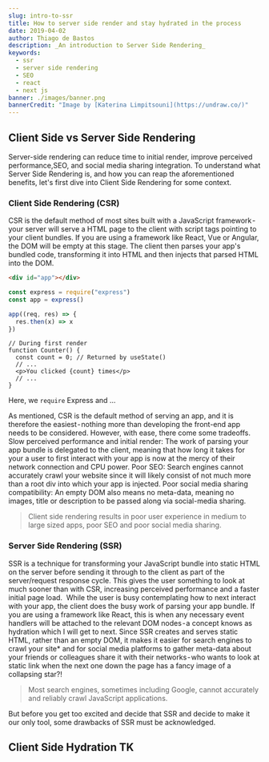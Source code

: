 ```yaml
---
slug: intro-to-ssr
title: How to server side render and stay hydrated in the process
date: 2019-04-02
author: Thiago de Bastos
description: _An introduction to Server Side Rendering_
keywords:
  - ssr
  - server side rendering
  - SEO
  - react
  - next js
banner: ./images/banner.png
bannerCredit: "Image by [Katerina Limpitsouni](https://undraw.co/)"
---
```


## Client Side vs Server Side Rendering

Server-side rendering can reduce time to initial render, improve perceived
performance,SEO,  and social media sharing integration. To understand what
Server Side Rendering is, and how you can reap the aforementioned
benefits, let's first dive into Client Side Rendering for some context.

### Client Side Rendering (CSR)

CSR is the default method of most sites built with a
JavaScript framework - your server will serve a HTML page to the client with
script tags pointing to your client bundles. If you are using a framework like
React, Vue or Angular, the DOM will be empty at this stage. The   client then
parses your app's bundled code, transforming it into HTML and then injects that
parsed HTML into the DOM.

```html
<div id="app"></div>
```

```javascript
const express = require("express")
const app = express()

app((req, res) => {
  res.then(x) => x
})

```
```jsx{3}
// During first render
function Counter() {
  const count = 0; // Returned by useState()
  // ...
  <p>You clicked {count} times</p>
  // ...
}

```

Here, we `require` Express and ...


As mentioned, CSR is the default method of serving an app, and it is therefore
the easiest - nothing more than developing the front-end app needs to be
considered. However, with ease, there come some tradeoffs.  Slow perceived
performance and initial render: The work of parsing your app bundle is
delegated to the client, meaning that how long it takes for your a user to
first interact with your app is now at the mercy of their network connection
and CPU power.  Poor SEO: Search engines cannot accurately crawl your website
since it will likely consist of not much more than a root div into which your
app is injected.  Poor social media sharing compatibility: An empty DOM also
means no meta-data, meaning no images, title or description to be passed along
via social-media sharing.

> Client side rendering results in poor user experience in medium to large
> sized apps, poor SEO and poor social media sharing.

### Server Side Rendering (SSR)

SSR is a technique for transforming your JavaScript
bundle into static HTML on the server before sending it through to the client
as part of the server/request response cycle. This gives the user something to
look at much sooner than with CSR, increasing perceived performance and a
faster initial page load.  While the user is busy contemplating how to next
interact with your app, the client does the busy work of parsing your app
bundle. If you are using a framework like React, this is when any necessary
event handlers will be attached to the relevant DOM nodes - a concept knows as
hydration which I will get to next.  Since SSR creates and serves static HTML,
rather than an empty DOM, it makes it easier for search engines to crawl your
site\* and for social media platforms to gather meta-data about your friends or
colleagues share it with their networks - who wants to look at  static link
when the next one down the page has a fancy image of a collapsing star?!

> Most search engines, sometimes including Google, cannot accurately and
> reliably crawl JavaScript applications.

But before you get too excited and decide that SSR and decide to make it our
only tool, some drawbacks of SSR must be acknowledged.

## Client Side Hydration TK
